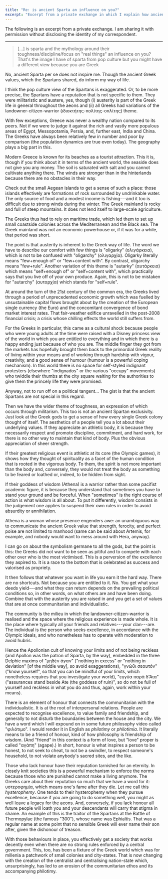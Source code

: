 ```yaml
---
title: "Re: is ancient Sparta an influence on you?"
excerpt: "Excerpt from a private exchange in which I explain how ancient Greek values inform my way of life."
---
```


The following is an excerpt from a private exchange. I am sharing it
with permission without disclosing the identity of my correspondent.

* * *

> [...] is sparta and the mythology around their
> toughness/discipline/focus on "real things" an influence on you?
> That's the image I have of sparta from pop culture but you might
> have a different view because you are Greek

No, ancient Sparta per se does not inspire me. Though the ancient
Greek values, which the Spartans shared, do inform my way of life.

I think the pop culture view of the Spartans is exaggerated. Or, to be
more precise, the Spartans have a reputation that is not specific to
them. They were militaristic and austere, yes, though (i) austerity is
part of the Greek life in general throughout the aeons and (ii) all
Greeks had variations of the landowner-citizen-warrior
(ιδιοκτήτης-πολίτης-οπλίτης) theme.

With few exceptions, Greece was never a wealthy nation compared to its
peers. Not if we were to judge it against the rich and vastly more
populous areas of Egypt, Messopotamia, Persia, and, further east,
India and China. The Greeks have always been relatively few in number
and poor by comparison (the population dynamics are true even today).
The geography plays a big part in this.

Modern Greece is known for its beaches as a tourist attraction. This
it is, though if you think about it in terms of the ancient world, the
seaside does not give you any money. The soil is saturated with salt
and you cannot cultivate anything there. The winds are stronger than
in the hinterlands because there are no obstacles in their way.

Check out the small Aegean islands to get a sense of such a place:
those islands effectively are formations of rock surrounded by
undrinkable water. The only source of food and a modest income is
fishing---and it too is difficult due to strong winds during the
winter. The Greek mainland is rocky and full of steep mountains. It
does not lend itself to large-scale agriculture.

The Greeks thus had to rely on maritime trade, which led them to set
up small coastside colonies across the Mediterranean and the Black
sea. The Greek mainland was not an economic powerhouse or, if it was
for a while, that period was short.

The point is that austerity is inherent to the Greek way of life. The
word we have to describe our comfort with few things is "oligarky"
(ολιγάρκεια), which is not to be confused with "oligarchy"
(ολιγαρχία). Oligarky literally means "few+enough of" or "few+content
with". By contrast, oligarchy means "few+rule". Another variation of
this theme is "autarky" (αυτάρκεια) which means "self+enough of" or
"self+content with", which practically says that you live off of your
own produce. Again, this is not to be mistaken for "autarchy"
(αυταρχία) which stands for "self+rule".

At around the turn of the 21st century of the common era, the Greeks
lived through a period of unprecedented economic growth which was
fuelled by unsustainable capital flows brought about by the creation
of the European single currency (the Euro) and the concomitant
convergence of bond market interest rates. That fair-weather edifice
unravelled in the post-2008 financial crisis; a crisis whose chilling
effects the world still suffers from.

For the Greeks in particular, this came as a cultural shock because
people who were young adults at the time were raised with a Disney
princess view of the world in which you are entitled to everything and
in which there is a happy ending just because of who you are. The
middle finger they got from the markets has hopefully brought them
back to the primordial Greek reality of living within your means and
of working through hardship with vigour, creativity, and a good sense
of humour (humour is a powerful coping mechanism). In this world there
is no space for self-styled indignant protesters (elsewhere
"indignados" or the various "occupy" movements) who twiddle their
thumbs at the city square waiting for the authorities to give them the
princely life they were promised.

Anyway, not to run off on a political tangent... The gist is that the
ancient Spartans are not special in this regard.

Then we have the wider theme of toughness, an expression of which
occurs through militarism. This too is not an ancient Spartan
exclusivity. Just look at the Greek gods to get a sense of how every
single Greek colony thought of itself. The aesthetics of a people tell
you a lot about their underlying values. If they appreciate an
athletic body, it is because they necessarily respect and promote
discipline, commitment, and hard work, for there is no other way to
maintain that kind of body. Plus the obvious appreciation of sheer
strength.

If their greatest religious event is athletic at its core (the Olympic
games), it shows how they thought of spirituality as a facet of the
human condition that is rooted in the vigorous body. To them, the
spirit is not more important than the body and, conversely, they would
not treat the body as something to be feared or loathed or, indeed, to
be hidden from sight.

If their goddess of wisdom (Athena) is a warrior rather than some
pacifist academic figure, it is because they understand that sometimes
you have to stand your ground and be forceful. When "sometimes" is the
right course of action is what wisdom is all about. To put it
differently, wisdom consists in the judgement one applies to suspend
their own rules in order to avoid absurdity or annihilation.

Athena is a woman whose presence engenders awe: an unambiguous way to
communicate the ancient Greek value that strength, ferocity, and
perfect poise are not limited to manhood (same can be said about
Artemis, for example, and nobody would want to mess around with Hera,
anyway).

I can go on about the symbolism germane to all the gods, but the point
is this: the Greeks did not want to be seen as pitiful and to compete
with each other over who is the most victimised. This is a perversion
of the excellence they aspired to. It is a race to the bottom that is
celebrated as success and valorised as propriety.

It then follows that whatever you want in life you earn it the hard
way. There are no shortcuts. Not because you are entitled to it. No.
You get what your deeds yield---and what they can return depends on
the prevailing political conditions so, in other words, on what others
are and have been doing. Combine that with the austerity you are
raised in and you get a set of values that are at once communitarian
and individualistic.

The community is the milieu in which the landowner-citizen-warrior is
realised and the space where the religious experience is made whole.
It is the place where typically all your friends and relatives---your
clan---are. The individual is the person who seeks excellence, in
accordance with the Olympic ideals, and who nonetheless has to operate
with moderation to avoid hubris.

Hence the Apollonian cult of knowing your limits and of not being
reckless (and Apollon was the patron of Sparta, by the way), embedded
in the three Delphic maxims of "μηδέν άγαν" ("nothing in excess" or
"nothing in deviation" [of the middle way], so avoid exaggerations),
"γνώθι σεαυτόν" ("know yourself", so that you can be mindful of your
limits, which nonetheless requires that you investigate your world),
"εγγύα παρά δ'Άτα" ("assurances stand beside Ate (the goddess of
ruin)", so do not be full of yourself and reckless in what you do and
thus, again, work within your means).

There is an element of honour that connects the communitarian with the
individualistic. It is at the root of interpersonal relations. People
are expected to recognise excellence, to value family and friendship,
and generally to not disturb the boundaries between the house and the
city. We have a word which I will expound on in some future philosophy
video called "φιλότιμο". I would render it in English as _philotimy_
or _philotimia_. It literally means to be a friend of honour, kind of
how philosophy is friendship of wisdom. (And "friend" in this context
is a form of love, but "love" proper is called "αγάπη" (agape).) In
short, honour is what inspires a person to be honest, to not seek to
cheat, to not be a swindler, to respect someone's household, to not
violate anybody's sacred sites, and the like.

Those who lack honour have their reputation tarnished for an eternity.
In closely knit societies this is a powerful mechanism to enforce the
norms because those who are punished cannot make a living anymore. The
Greeks care about their reputation so much that we have a word for it:
υστεροφημία, which means one's fame after they die. Let me call this
_hysterophemy_. One tends to their hysterophemy when they pursue
excellence, because if you are going to do something well, you might
as well leave a legacy for the aeons. And, conversely, if you lack
honour all future people will loath you and your descendants will
carry that stigma in shame. An example of this is the traitor of the
Spartans at the Battle of Thermopylae (the famous "300"), whose name
was Ephialtis. That was a regular name at some point that no sensible
Greek will ever name their son after, given the dishonour of treason.

With those behaviours in place, you effectively get a society that
works decently even when there are no strong rules enforced by a
central government. This, too, has been a fixture of the Greek world
which was for millenia a patchwork of small colonies and city-states.
That is now changing with the creation of the centralist and
centralising nation-state which, unsurprisingly, has led to an erosion
of the communitarian ethos and its accompanying philotimy.
